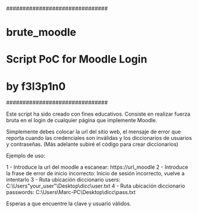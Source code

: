 ###############################
#         brute_moodle        #
# Script PoC for Moodle Login #
#         by f3l3p1n0         #
###############################




Este script ha sido creado con fines educativos. 
Consiste en realizar fuerza bruta en el login de cualquier página que implemente Moodle.


Simplemente debes colocar la url del sitio web, el mensaje de error que reporta cuando las credenciales son inválidas y 
los diccionarios de usuarios y contraseñas. (Más adelante subiré el código para crear diccionarios)

Ejemplo de uso:

1 - Introduce la url del moodle a escanear: https://url_moodle
2 - Introduce la frase de error de inicio incorrecto: Inicio de sesión incorrecto, vuelve a intentarlo
3 - Ruta ubicación diccionario users: C:\Users\"your_user"\Desktop\dicc\user.txt
4 - Ruta ubicación diccionario passwords: C:\Users\Marc-PC\Desktop\dicc\pass.txt

Esperas a que encuentre la clave y usuario válidos.

